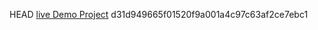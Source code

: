 HEAD
[live Demo Project](https://sayan-biswas01.github.io/doctor-portfolio/)
d31d949665f01520f9a001a4c97c63af2ce7ebc1
